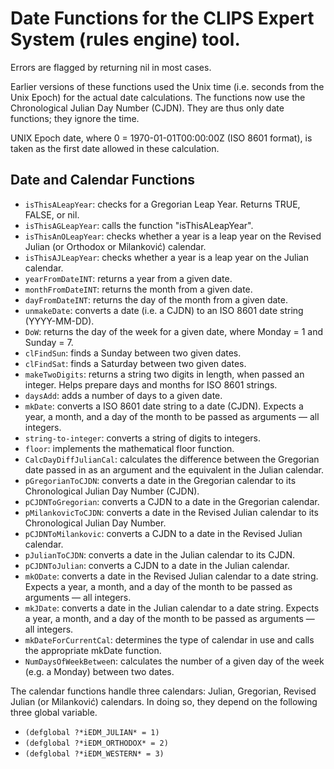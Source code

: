 Date Functions for the CLIPS Expert System (rules engine) tool.
===============================================================

Errors are flagged by returning nil in most cases.

Earlier versions of these functions used the Unix time (i.e. seconds from the Unix Epoch) for the actual
date calculations. The functions now use the Chronological Julian Day Number (CJDN). They are thus only date functions;
they ignore the time.

UNIX Epoch date, where 0 = 1970-01-01T00:00:00Z (ISO 8601 format), is taken as the first date allowed in these calculation.

Date and Calendar Functions
---------------------------

- `isThisALeapYear`: checks for a Gregorian Leap Year. Returns TRUE, FALSE, or nil.
- `isThisAGLeapYear`: calls the function "isThisALeapYear".
- `isThisAnOLeapYear`: checks whether a year is a leap year on the Revised Julian (or Orthodox or Milanković) calendar.
- `isThisAJLeapYear`: checks whether a year is a leap year on the Julian calendar.
- `yearFromDateINT`: returns a year from a given date.
- `monthFromDateINT`: returns the month from a given date.
- `dayFromDateINT`: returns the day of the month from a given date.
- `unmakeDate`: converts a date (i.e. a CJDN) to an ISO 8601 date string (YYYY-MM-DD).
- `DoW`: returns the day of the week for a given date, where Monday = 1 and Sunday = 7.
- `clFindSun`: finds a Sunday between two given dates.
- `clFindSat`: finds a Saturday between two given dates.
- `makeTwoDigits`: returns a string two digits in length, when passed an integer. Helps prepare days and months for ISO 8601 strings.
- `daysAdd`: adds a number of days to a given date.
- `mkDate`: converts a ISO 8601 date string to a date (CJDN). Expects a year, a month, and a day of the month to be passed as arguments &mdash; all integers.
- `string-to-integer`: converts a string of digits to integers.
- `floor`: implements the mathematical floor function.
- `CalcDayDiffJulianCal`: calculates the difference between the Gregorian date passed in as an argument and the equivalent in the Julian calendar.
- `pGregorianToCJDN`: converts a date in the Gregorian calendar to its Chronological Julian Day Number (CJDN).
- `pCJDNToGregorian`: converts a CJDN to a date in the Gregorian calendar.
- `pMilankovicToCJDN`: converts a date in the Revised Julian calendar to its Chronological Julian Day Number.
- `pCJDNToMilankovic`: converts a CJDN to a date in the Revised Julian calendar.
- `pJulianToCJDN`: converts a date in the Julian calendar to its CJDN.
- `pCJDNToJulian`: converts a CJDN to a date in the Julian calendar.
- `mkODate`: converts a date in the Revised Julian calendar to a date string. Expects a year, a month, and a day of the month to be passed as arguments &mdash; all integers.
- `mkJDate`: converts a date in the Julian calendar to a date string. Expects a year, a month, and a day of the month to be passed as arguments &mdash; all integers.
- `mkDateForCurrentCal`: determines the type of calendar in use and calls the appropriate mkDate function.
- `NumDaysOfWeekBetwee`n: calculates the number of a given day of the week (e.g. a Monday) between two dates.


The calendar functions handle three calendars: Julian, Gregorian, Revised Julian (or Milanković) calendars. In doing so,
they depend on the following three global variable.
- `(defglobal ?*iEDM_JULIAN* = 1)`
- `(defglobal ?*iEDM_ORTHODOX* = 2)`
- `(defglobal ?*iEDM_WESTERN* = 3)`
